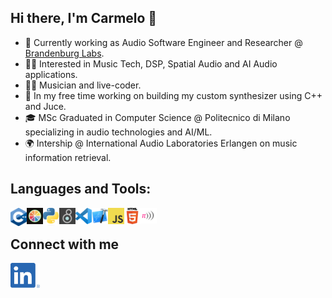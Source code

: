 <!--
  **carmelofascella/carmelofascella** is a ✨ _special_ ✨ repository because its `README.md` (this file) appears on your GitHub profile.

Here are some ideas to get you started:

- 🔭 I’m currently working on ...
- 🌱 I’m currently learning ...
- 👯 I’m looking to collaborate on ...
- 🤔 I’m looking for help with ...
- 💬 Ask me about ...
- 📫 How to reach me: ...
- 😄 Pronouns: ...
- ⚡ Fun fact: ...

-->

## Hi there, I'm Carmelo 👋

- 🔭 Currently working as Audio Software Engineer and Researcher @ [Brandenburg Labs][brandenburg-labs].
- 👨‍💻 Interested in Music Tech, DSP, Spatial Audio and AI Audio applications.
- 👨‍🎤 Musician and live-coder.
- 🌱 In my free time working on building my custom synthesizer using C++ and Juce.
- 🎓 MSc Graduated in Computer Science @ Politecnico di Milano specializing in audio technologies and AI/ML.
- 🌍 Intership @ International Audio Laboratories Erlangen on music information retrieval.

## Languages and Tools:

<img align="left" alt="C Plus Plus" width="26px" src="./images/c++.png" />
<img align="left" alt="Juce" width="26px" src="./images/juce.png" />
<img align="left" alt="Juce" width="26px" src="./images/python.png" />
<img align="left" alt="Juce" width="26px" src="./images/maxmsp.png" />
<img align="left" alt="Visual Studio Code" width="26px" src="./images/vscode.png" />
<img align="left" alt="XCode" width="26px" src="./images/xcode.png" />
<img align="left" alt="JavaScript" width="26px" src="./images/js.png" />
<img align="left" alt="HTML5" width="26px" src="./images/html.png" />
<img align="left" alt="SONICPI" width="26px" src="./images/sonicpi.png" />

<br>

## Connect with me

[<img align="left" alt="bilgehangecici | LinkedIn" height="40px" src="./images/linkedin.png"/>][linkedin]

<!-- Links  -->

[linkedin]: https://www.linkedin.com/in/carmelo-fascella/
[brandenburg-labs]: https://brandenburg-labs.com/
